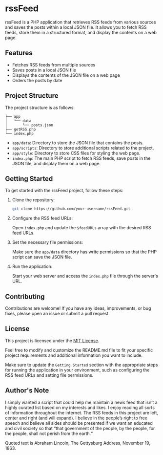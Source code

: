 # rssFeed

rssFeed is a PHP application that retrieves RSS feeds from various sources and saves the posts within a local JSON file. It allows you to fetch RSS feeds, store them in a structured format, and display the contents on a web page.

## Features

- Fetches RSS feeds from multiple sources
- Saves posts in a local JSON file
- Displays the contents of the JSON file on a web page
- Orders the posts by date

## Project Structure

The project structure is as follows:

```
├── app
│   └── data
│       └── posts.json
├── getRSS.php
└── index.php
```

- `app/data`: Directory to store the JSON file that contains the posts.
- `app/scripts`: Directory to store additional scripts related to the project.
- `app/style`: Directory to store CSS files for styling the web page.
- `index.php`: The main PHP script to fetch RSS feeds, save posts in the JSON file, and display them on a web page.

## Getting Started

To get started with the rssFeed project, follow these steps:

1. Clone the repository:

   ```bash
   git clone https://github.com/your-username/rssFeed.git
   ```

2. Configure the RSS feed URLs:

   Open `index.php` and update the `$feedURLs` array with the desired RSS feed URLs.

3. Set the necessary file permissions:

   Make sure the `app/data` directory has write permissions so that the PHP script can save the JSON file.

4. Run the application:

   Start your web server and access the `index.php` file through the server's URL.

## Contributing

Contributions are welcome! If you have any ideas, improvements, or bug fixes, please open an issue or submit a pull request.

## License

This project is licensed under the [MIT License](LICENSE).

Feel free to modify and customize the README.md file to fit your specific project requirements and additional information you want to include.

Make sure to update the `Getting Started` section with the appropriate steps for running the application in your environment, such as configuring the RSS feed URLs and setting file permissions.

## Author's Note

I simply wanted a script that could help me maintain a news feed that isn’t a highly curated list based on my interests and likes. I enjoy reading all sorts of information throughout the internet. The RSS feeds in this project are left, center and right (and will expand). I believe in the people’s right to free speech and believe all sides should be presented if we want an educated and civil society so that “that government of the people, by the people, for the people, shall not perish from the earth.“ 

Quoted text is Abraham Lincoln, The Gettysburg Address, November 19, 1863.

